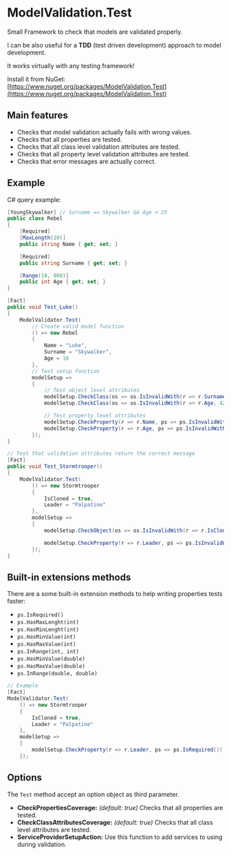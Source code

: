 # ModelValidation.Test

Small Framework to check that models are validated properly.

I can be also useful for a **TDD** (test driven development) approach to model development.

It works virtually with any testing framework!

Install it from NuGet: [https://www.nuget.org/packages/ModelValidation.Test](https://www.nuget.org/packages/ModelValidation.Test)

## Main features
* Checks that model validation actually fails with wrong values.
* Checks that all properties are tested.
* Checks that all class level validation attributes are tested.
* Checks that all property level validation attributes are tested.
* Checks that error messages are actually correct.

## Example

C# query example:

```csharp
[YoungSkywalker] // Surname == Skywalker && Age < 25
public class Rebel
{
    [Required]
    [MaxLength(10)]
    public string Name { get; set; }

    [Required]
    public string Surname { get; set; }

    [Range(10, 900)]
    public int Age { get; set; }
}

[Fact]
public void Test_Luke()
{
    ModelValidator.Test(
        // Create valid model function
        () => new Rebel
        {
            Name = "Luke",
            Surname = "Skywalker",
            Age = 18
        },
        // Test setup function
        modelSetup => 
        {
            // Test object level attributes
            modelSetup.CheckClass(os => os.IsInvalidWith(r => r.Surname, "Organa"));
            modelSetup.CheckClass(os => os.IsInvalidWith(r => r.Age, 42));

            // Test property level attributes
            modelSetup.CheckProperty(r => r.Name, ps => ps.IsInvalidWith(null).IsInvalidWith("Lukelongname"));
            modelSetup.CheckProperty(r => r.Age, ps => ps.IsInvalidWith(901).IsInvalidWith(9));
        });
}

// Test that validation attributes return the correct message
[Fact]
public void Test_Stormtrooper()
{
    ModelValidator.Test(
        () => new Stormtrooper
        {
            IsCloned = true,
            Leader = "Palpatine"
        },
        modelSetup =>
        {
            modelSetup.CheckObject(os => os.IsInvalidWith(r => r.IsCloned, false), "Trooper must be a clone.");

            modelSetup.CheckProperty(r => r.Leader, ps => ps.IsInvalidWith(null, "Sith leader is required."));
        });
}
```

## Built-in extensions methods

There are a some built-in extension methods to help writing properties tests faster:

* `ps.IsRequired()`
* `ps.HasMaxLenght(int)`
* `ps.HasMinLenght(int)`
* `ps.HasMinValue(int)`
* `ps.HasMaxValue(int)`
* `ps.InRange(int, int)`
* `ps.HasMinValue(double)`
* `ps.HasMaxValue(double)`
* `ps.InRange(double, double)`

```csharp
// Example
[Fact]
ModelValidator.Test(
    () => new Stormtrooper
    {
        IsCloned = true,
        Leader = "Palpatine"
    },
    modelSetup =>
    {
        modelSetup.CheckProperty(r => r.Leader, ps => ps.IsRequired());
    });
```

## Options

The `Test` method accept an option object as third parameter.

* **CheckPropertiesCoverage:** *(default: true)* Checks that all properties are tested.
* **CheckClassAttributesCoverage:** *(default: true)* Checks that all class level attributes are tested.
* **ServiceProviderSetupAction:** Use this function to add services to using during validation. 